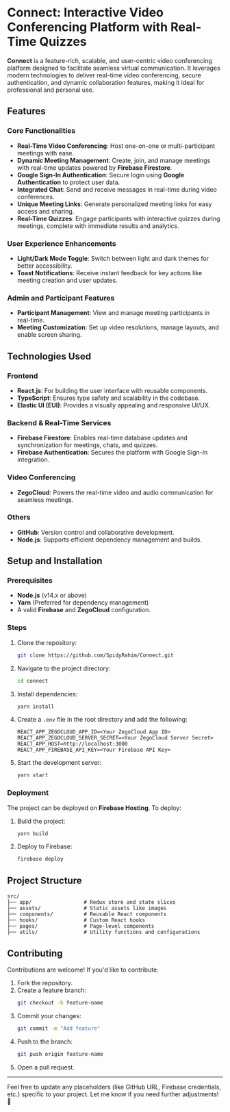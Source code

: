 <p align="center">
  <strong><h1><b>Connect: Interactive Video Conferencing Platform with Real-Time Quizzes</b></h1></strong>
</p>

**Connect** is a feature-rich, scalable, and user-centric video conferencing platform designed to facilitate seamless virtual communication. It leverages modern technologies to deliver real-time video conferencing, secure authentication, and dynamic collaboration features, making it ideal for professional and personal use.

## **Features**

### **Core Functionalities**
- **Real-Time Video Conferencing**: Host one-on-one or multi-participant meetings with ease.
- **Dynamic Meeting Management**: Create, join, and manage meetings with real-time updates powered by **Firebase Firestore**.
- **Google Sign-In Authentication**: Secure login using **Google Authentication** to protect user data.
- **Integrated Chat**: Send and receive messages in real-time during video conferences.
- **Unique Meeting Links**: Generate personalized meeting links for easy access and sharing.
- **Real-Time Quizzes**: Engage participants with interactive quizzes during meetings, complete with immediate results and analytics.

### **User Experience Enhancements**
- **Light/Dark Mode Toggle**: Switch between light and dark themes for better accessibility.
- **Toast Notifications**: Receive instant feedback for key actions like meeting creation and user updates.

### **Admin and Participant Features**
- **Participant Management**: View and manage meeting participants in real-time.
- **Meeting Customization**: Set up video resolutions, manage layouts, and enable screen sharing.

## **Technologies Used**

### **Frontend**
- **React.js**: For building the user interface with reusable components.
- **TypeScript**: Ensures type safety and scalability in the codebase.
- **Elastic UI (EUI)**: Provides a visually appealing and responsive UI/UX.

### **Backend & Real-Time Services**
- **Firebase Firestore**: Enables real-time database updates and synchronization for meetings, chats, and quizzes.
- **Firebase Authentication**: Secures the platform with Google Sign-In integration.

### **Video Conferencing**
- **ZegoCloud**: Powers the real-time video and audio communication for seamless meetings.

### **Others**
- **GitHub**: Version control and collaborative development.
- **Node.js**: Supports efficient dependency management and builds.

## **Setup and Installation**

### **Prerequisites**
- **Node.js** (v14.x or above)
- **Yarn** (Preferred for dependency management)
- A valid **Firebase** and **ZegoCloud** configuration.

### **Steps**
1. Clone the repository:
   ```bash
   git clone https://github.com/SpidyRahim/Connect.git
   ```
2. Navigate to the project directory:
   ```bash
   cd connect
   ```
3. Install dependencies:
   ```bash
   yarn install
   ```
4. Create a `.env` file in the root directory and add the following:
   ```
   REACT_APP_ZEGOCLOUD_APP_ID=<Your ZegoCloud App ID>
   REACT_APP_ZEGOCLOUD_SERVER_SECRET=<Your ZegoCloud Server Secret>
   REACT_APP_HOST=http://localhost:3000
   REACT_APP_FIREBASE_API_KEY=<Your Firebase API Key>
   ```
5. Start the development server:
   ```bash
   yarn start
   ```

### **Deployment**
The project can be deployed on **Firebase Hosting**. To deploy:
1. Build the project:
   ```bash
   yarn build
   ```
2. Deploy to Firebase:
   ```bash
   firebase deploy
   ```

## **Project Structure**
```plaintext
src/
├── app/                 # Redux store and state slices
├── assets/              # Static assets like images
├── components/          # Reusable React components
├── hooks/               # Custom React hooks
├── pages/               # Page-level components
├── utils/               # Utility functions and configurations
```

## **Contributing**
Contributions are welcome! If you'd like to contribute:
1. Fork the repository.
2. Create a feature branch:
   ```bash
   git checkout -b feature-name
   ```
3. Commit your changes:
   ```bash
   git commit -m "Add feature"
   ```
4. Push to the branch:
   ```bash
   git push origin feature-name
   ```
5. Open a pull request.

---

Feel free to update any placeholders (like GitHub URL, Firebase credentials, etc.) specific to your project. Let me know if you need further adjustments! 🚀